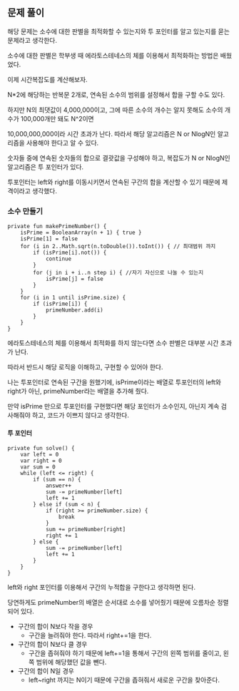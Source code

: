 ## 문제 풀이

해당 문제는 소수에 대한 판별을 최적화할 수 있는지와 투 포인터를 알고 있는지를 묻는 문제라고 생각한다.

소수에 대한 판별은 학부생 때 에라토스테네스의 체를 이용해서 최적화하는 방법은 배웠었다.

이제 시간복잡도를 계산해보자.

N\*2에 해당하는 반복문 2개로, 연속된 소수의 범위를 설정해서 합을 구할 수도 있다.

하지만 N의 최댓값이 4,000,000이고, 그에 따른 소수의 개수는 알지 못해도 소수의 개수가 100,000개만 돼도 N^2이면

10,000,000,000이라 시간 초과가 난다. 따라서 해당 알고리즘은 N or NlogN인 알고리즘을 사용해야 한다고 알 수 있다.

숫자들 중에 연속된 숫자들의 합으로 결괏값을 구성해야 하고, 복잡도가 N or NlogN인 알고리즘은 투 포인터가 있다.

투포인터는 left와 right를 이동시키면서 연속된 구간의 합을 계산할 수 있기 때문에 제격이라고 생각했다.

### 소수 만들기

```
private fun makePrimeNumber() {
    isPrime = BooleanArray(n + 1) { true }
    isPrime[1] = false
    for (i in 2..Math.sqrt(n.toDouble()).toInt()) { // 최대범위 까지
        if (isPrime[i].not()) {
            continue
        }
        for (j in i + i..n step i) { //자기 자신으로 나눌 수 있는지
            isPrime[j] = false
        }
    }
    for (i in 1 until isPrime.size) {
        if (isPrime[i]) {
            primeNumber.add(i)
        }
    }
}
```

에라토스테네스의 체를 이용해서 최적화를 하지 않는다면 소수 판별은 대부분 시간 초과가 난다.

따라서 반드시 해당 로직을 이해하고, 구현할 수 있어야 한다.

나는 투포인터로 연속된 구간을 원했기에, isPrime이라는 배열로 투포인터의 left와 right가 아닌, primeNumber라는 배열을 추가해 줬다.

만약 isPrime 만으로 투포인터를 구현했다면 해당 포인터가 소수인지, 아닌지 계속 검사해줘야 하고, 코드가 이쁘지 않다고 생각한다.

#### 투 포인터

```
private fun solve() {
    var left = 0
    var right = 0
    var sum = 0
    while (left <= right) {
        if (sum == n) {
            answer++
            sum -= primeNumber[left]
            left += 1
        } else if (sum < n) {
            if (right >= primeNumber.size) {
                break
            }
            sum += primeNumber[right]
            right += 1
        } else {
            sum -= primeNumber[left]
            left += 1
        }
    }
}
```

left와 right 포인터를 이용해서 구간의 누적합을 구한다고 생각하면 된다.

당연하게도 primeNumber의 배열은 순서대로 소수를 넣어줬기 때문에 오름차순 정렬되어 있다.

-   구간의 합이 N보다 작을 경우
    -   구간을 늘려줘야 한다. 따라서 right+=1을 한다.
-   구간의 합이 N보다 클 경우
    -   구간을 좁혀줘야 하기 때문에 left+=1을 통해서 구간의 왼쪽 범위를 줄이고, 왼쪽 범위에 해당했던 값을 뺀다.
-   구간의 합이 N일 경우
    -   left~right 까지는 N이기 때문에 구간을 좁혀줘서 새로운 구간을 찾아준다.
